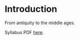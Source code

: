 # Introduction

From antiquity to the middle ages.

Syllabus PDF [here](https://drive.google.com/file/d/1z6gcTr7grhVKpLxJ6x-Ms8ewfcXUe7IO/view).
